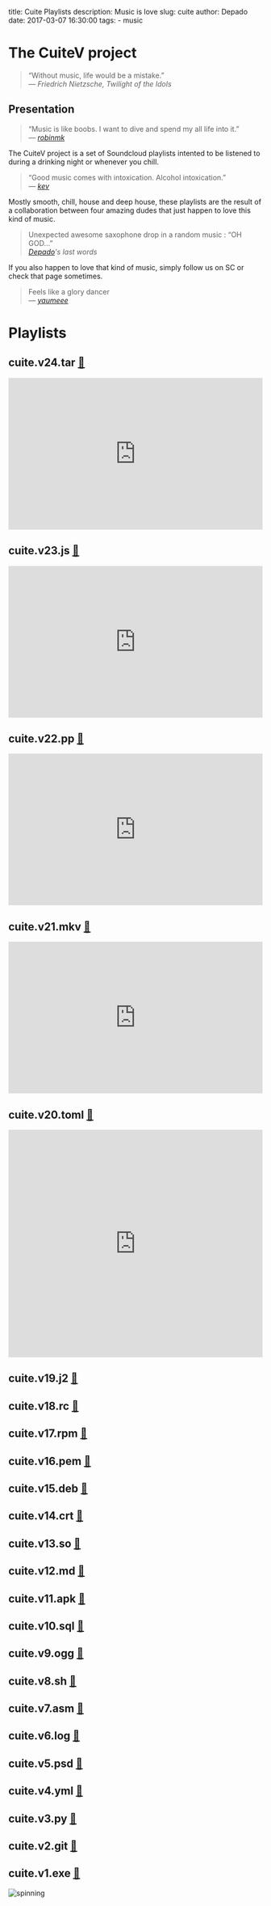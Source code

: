 title: Cuite Playlists
description: Music is love
slug: cuite
author: Depado
date: 2017-03-07 16:30:00
tags:
    - music

# The CuiteV project


> “Without music, life would be a mistake.”  
> <cite>― Friedrich Nietzsche, Twilight of the Idols</cite>  


## Presentation

> “Music is like boobs. I want to dive and spend my all life into it.”  
> <cite>― [robinmk](https://soundcloud.com/robinmk)</cite>

The CuiteV project is a set of Soundcloud playlists intented to be listened to
during a drinking night or whenever you chill.

> “Good music comes with intoxication. Alcohol intoxication.”  
> <cite>― [kev](https://soundcloud.com/kepeket)</cite> 

Mostly smooth, chill, house and deep house, these playlists are the result of a 
collaboration between four amazing dudes that just happen to love this kind of 
music.

> Unexpected awesome saxophone drop in a random music : “OH GOD…”  
> <cite>[Depado](https://soundcloud.com/depado)'s last words</cite>

If you also happen to love that kind of music, simply follow us on SC or check
that page sometimes.  

>  Feels like a glory dancer   
> <cite>― [yaumeee](https://soundcloud.com/yaumeee)</cite>


# Playlists

## cuite.v24.tar [🔗](https://soundcloud.com/depado/sets/cuite-v24-tar)
<iframe width="100%" height="300" scrolling="no" frameborder="no" allow="autoplay" src="https://w.soundcloud.com/player/?url=https%3A//api.soundcloud.com/playlists/441758148&amp;color=%23ff5500&amp;auto_play=false&amp;hide_related=false&amp;show_comments=false&amp;show_user=true&amp;show_reposts=false&amp;show_teaser=true&amp;visual=true"></iframe>

## cuite.v23.js [🔗](https://soundcloud.com/kepeket/sets/cuite-v23-js)
<iframe width="100%" height="300" scrolling="no" frameborder="no" allow="autoplay" src="https://w.soundcloud.com/player/?url=https%3A//api.soundcloud.com/playlists/417980288&amp;color=%23ff5500&amp;auto_play=false&amp;hide_related=false&amp;show_comments=true&amp;show_user=true&amp;show_reposts=false&amp;show_teaser=true&amp;visual=true"></iframe>

## cuite.v22.pp [🔗](https://soundcloud.com/kepeket/sets/cuite-v21-mkv)
<iframe width="100%" height="300" scrolling="no" frameborder="no" src="https://w.soundcloud.com/player/?url=https%3A//api.soundcloud.com/playlists/382286792&amp;color=%23ff5500&amp;auto_play=false&amp;hide_related=false&amp;show_comments=true&amp;show_user=true&amp;show_reposts=false&amp;show_teaser=true&amp;visual=true"></iframe>


## cuite.v21.mkv [🔗](https://soundcloud.com/kepeket/sets/cuite-v21-mkv)
<iframe width="100%" height="300" scrolling="no" frameborder="no" src="https://w.soundcloud.com/player/?url=https%3A//api.soundcloud.com/playlists/363363640&amp;color=%23ff5500&amp;auto_play=false&amp;hide_related=false&amp;show_comments=true&amp;show_user=true&amp;show_reposts=false&amp;show_teaser=true&amp;visual=true"></iframe>

## cuite.v20.toml [🔗](https://soundcloud.com/depado/sets/cuite-v20-toml)
<iframe width="100%" height="450" scrolling="no" frameborder="no" src="https://w.soundcloud.com/player/?url=https%3A//api.soundcloud.com/playlists/356220445&amp;color=%23ff5500&amp;auto_play=false&amp;hide_related=false&amp;show_comments=true&amp;show_user=true&amp;show_reposts=false&amp;visual=true"></iframe>

## cuite.v19.j2 [🔗](https://soundcloud.com/andy-pandy-l/sets/cuite-v19-j2)

## cuite.v18.rc [🔗](https://soundcloud.com/yaumeee/sets/cuite-v18-rc)

## cuite.v17.rpm [🔗](https://soundcloud.com/robinmk/sets/cuite-v17-rpm)

## cuite.v16.pem [🔗](https://soundcloud.com/depado/sets/cuite-v16-pem)

## cuite.v15.deb [🔗](https://soundcloud.com/robinmk/sets/cuite-v15-deb)

## cuite.v14.crt [🔗](https://soundcloud.com/robinmk/sets/cuite-v14-crt)

## cuite.v13.so [🔗](https://soundcloud.com/depado/sets/cuite-v13-so)  

## cuite.v12.md [🔗](https://soundcloud.com/depado/sets/cuite-v12-md)

## cuite.v11.apk [🔗](https://soundcloud.com/kepeket/sets/cuite-v11-apk)

## cuite.v10.sql [🔗](https://soundcloud.com/robinmk/sets/cuite-v10-sql)

## cuite.v9.ogg [🔗](https://soundcloud.com/kepeket/sets/cuite-v9-ogg)

## cuite.v8.sh [🔗](https://soundcloud.com/robinmk/sets/cuite-v8-sh)

## cuite.v7.asm [🔗](https://soundcloud.com/depado/sets/cuite-v7-asm) 

## cuite.v6.log [🔗](https://soundcloud.com/robinmk/sets/cuite-v6-log)

## cuite.v5.psd [🔗](https://soundcloud.com/robinmk/sets/cuite-v5-psd)

## cuite.v4.yml [🔗](https://soundcloud.com/depado/sets/cuite-v4-yaml)

## cuite.v3.py [🔗](https://soundcloud.com/kepeket/sets/cuite-v3-py)

## cuite.v2.git [🔗](https://soundcloud.com/robinmk/sets/cuite-v2-git)

## cuite.v1.exe [🔗](https://soundcloud.com/depado/sets/cuite-v1-exe)


![spinning](http://ljdchost.com/ilzb1nb.gif)
